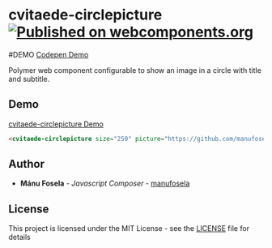 # cvitaede-circlepicture [![Published on webcomponents.org](https://img.shields.io/badge/webcomponents.org-published-blue.svg)](https://www.webcomponents.org/element/manufosela/cvitaede-circlepicture)

#DEMO
[Codepen Demo](http://codepen.io/manufosela/pen/RoRBrV)

Polymer web component configurable to show an image in a circle with title and subtitle.

## Demo

[cvitaede-circlepicture Demo](http://codepen.io/manufosela/pen/RoRBrV)

<!---
```
<custom-element-demo>
  <template>
    <script src="../webcomponentsjs/webcomponents-lite.js"></script>
    <link rel="import" href="cvitaede-circlepicture.html">
    <next-code-block></next-code-block>
  </template>
</custom-element-demo>
```
-->
```html
<cvitaede-circlepicture size="250" picture="https://github.com/manufosela/cvitaede-circlepicture/blob/master/demo/img/fake2.png?raw=true" title="Hello everybody!" subtitle="I'm a picture"></cvitaede-circlepicture>
```

## Author

* **Mánu Fosela** - *Javascript Composer* - [manufosela](https://github.com/manufosela)

## License

This project is licensed under the MIT License - see the [LICENSE](LICENSE) file for details
